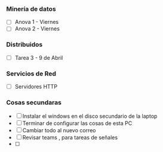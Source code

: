 
### Minería de datos 

- [ ] Anova 1 - Viernes
- [ ] Anova 2 - Viernes

### Distribuidos

- [ ]  Tarea 3 - 9 de Abril

### Servicios de Red

- [ ] Servidores HTTP

### Cosas secundaras

- [ ] Instalar el windows en el disco secundario de la laptop 
- [ ] Terminar de configurar las cosas de esta PC
- [ ] Cambiar todo al nuevo correo
- [ ] Revisar teams , para tareas de señales
- [ ] 


